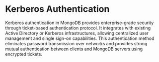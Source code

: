 # Kerberos Authentication

Kerberos authentication in MongoDB provides enterprise-grade security through ticket-based authentication protocol. It integrates with existing Active Directory or Kerberos infrastructures, allowing centralized user management and single sign-on capabilities. This authentication method eliminates password transmission over networks and provides strong mutual authentication between clients and MongoDB servers using encrypted tickets.